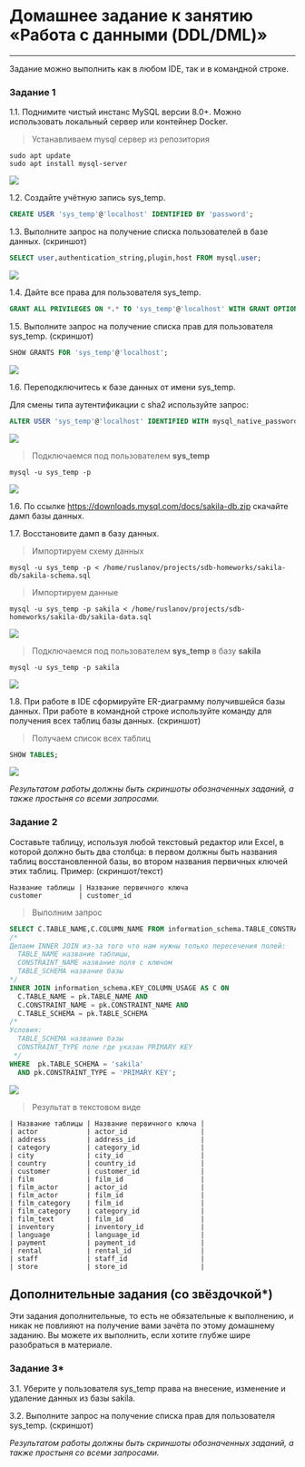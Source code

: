 # Домашнее задание к занятию «Работа с данными (DDL/DML)»

---

Задание можно выполнить как в любом IDE, так и в командной строке.

### Задание 1
1.1. Поднимите чистый инстанс MySQL версии 8.0+. Можно использовать локальный сервер или контейнер Docker.

> Устанавливаем mysql сервер из репозитория

```
sudo apt update
sudo apt install mysql-server
```

<img src = "img/hw12-02-001.png">

1.2. Создайте учётную запись sys_temp. 

```sql
CREATE USER 'sys_temp'@'localhost' IDENTIFIED BY 'password';
```

1.3. Выполните запрос на получение списка пользователей в базе данных. (скриншот)

```sql
SELECT user,authentication_string,plugin,host FROM mysql.user;
```

<img src = "img/hw12-02-002.png">

1.4. Дайте все права для пользователя sys_temp. 

```sql
GRANT ALL PRIVILEGES ON *.* TO 'sys_temp'@'localhost' WITH GRANT OPTION;
```

1.5. Выполните запрос на получение списка прав для пользователя sys_temp. (скриншот)

```sql
SHOW GRANTS FOR 'sys_temp'@'localhost';
```

<img src = "img/hw12-02-003.png">

1.6. Переподключитесь к базе данных от имени sys_temp.

Для смены типа аутентификации с sha2 используйте запрос: 
```sql
ALTER USER 'sys_temp'@'localhost' IDENTIFIED WITH mysql_native_password BY 'password';
```

<img src = "img/hw12-02-004.png">

> Подключаемся под пользователем **sys_temp**

`mysql -u sys_temp -p`

<img src = "img/hw12-02-005.png">

1.6. По ссылке https://downloads.mysql.com/docs/sakila-db.zip скачайте дамп базы данных.

1.7. Восстановите дамп в базу данных.

> Импортируем схему данных

`mysql -u sys_temp -p < /home/ruslanov/projects/sdb-homeworks/sakila-db/sakila-schema.sql`

> Импортируем данные 

`mysql -u sys_temp -p sakila < /home/ruslanov/projects/sdb-homeworks/sakila-db/sakila-data.sql`

<img src = "img/hw12-02-006.png">

> Подключаемся под пользователем **sys_temp** в базу **sakila**

`mysql -u sys_temp -p sakila`

<img src = "img/hw12-02-007.png">

1.8. При работе в IDE сформируйте ER-диаграмму получившейся базы данных. При работе в командной строке используйте команду для получения всех таблиц базы данных. (скриншот)

> Получаем список всех таблиц

```sql
SHOW TABLES;
```

<img src = "img/hw12-02-008.png">

*Результатом работы должны быть скриншоты обозначенных заданий, а также простыня со всеми запросами.*


### Задание 2
Составьте таблицу, используя любой текстовый редактор или Excel, в которой должно быть два столбца: в первом должны быть названия таблиц восстановленной базы, во втором названия первичных ключей этих таблиц. Пример: (скриншот/текст)
```
Название таблицы | Название первичного ключа
customer         | customer_id
```

> Выполним запрос

```sql
SELECT C.TABLE_NAME,C.COLUMN_NAME FROM information_schema.TABLE_CONSTRAINTS AS pk
/*
Делаем INNER JOIN из-за того что нам нужны только пересечения полей:
  TABLE_NAME название таблицы,
  CONSTRAINT_NAME название поля с ключом 
  TABLE_SCHEMA название базы
*/
INNER JOIN information_schema.KEY_COLUMN_USAGE AS C ON
  C.TABLE_NAME = pk.TABLE_NAME AND
  C.CONSTRAINT_NAME = pk.CONSTRAINT_NAME AND
  C.TABLE_SCHEMA = pk.TABLE_SCHEMA
/* 
Условия:
  TABLE_SCHEMA название базы
  CONSTRAINT_TYPE поле где указан PRIMARY KEY
 */
WHERE  pk.TABLE_SCHEMA = 'sakila'
  AND pk.CONSTRAINT_TYPE = 'PRIMARY KEY';

```

<img src = "img/hw12-02-009.png">

> Результат в текстовом виде

```
| Название таблицы | Название первичного ключа |
| actor            | actor_id                  |
| address          | address_id                |
| category         | category_id               |
| city             | city_id                   |
| country          | country_id                |
| customer         | customer_id               |
| film             | film_id                   |
| film_actor       | actor_id                  |
| film_actor       | film_id                   |
| film_category    | film_id                   |
| film_category    | category_id               |
| film_text        | film_id                   |
| inventory        | inventory_id              |
| language         | language_id               |
| payment          | payment_id                |
| rental           | rental_id                 |
| staff            | staff_id                  |
| store            | store_id                  |
```

## Дополнительные задания (со звёздочкой*)
Эти задания дополнительные, то есть не обязательные к выполнению, и никак не повлияют на получение вами зачёта по этому домашнему заданию. Вы можете их выполнить, если хотите глубже шире разобраться в материале.

### Задание 3*
3.1. Уберите у пользователя sys_temp права на внесение, изменение и удаление данных из базы sakila.

3.2. Выполните запрос на получение списка прав для пользователя sys_temp. (скриншот)

*Результатом работы должны быть скриншоты обозначенных заданий, а также простыня со всеми запросами.*
